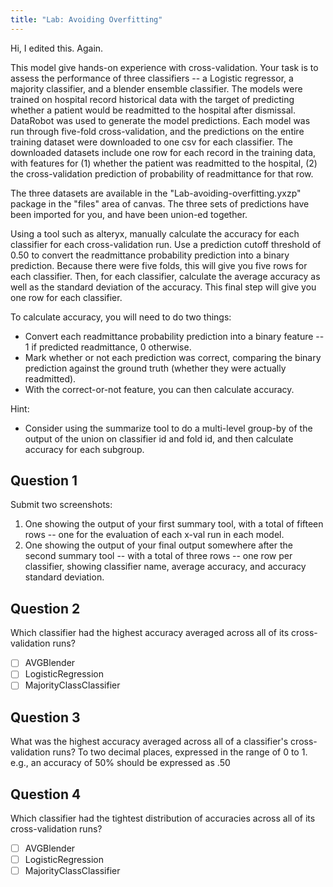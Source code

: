 ```yaml
---
title: "Lab: Avoiding Overfitting"
---
```

Hi, I edited this.  Again.

This model give hands-on experience with cross-validation. Your task is to assess the performance of three classifiers -- 
a Logistic regressor, a majority classifier, and a blender ensemble classifier. 
The models were trained on hospital record historical data with the target of predicting whether a patient would be 
readmitted to the hospital after dismissal. DataRobot was used to generate the model predictions. 
Each model was run through five-fold cross-validation, and the predictions on the entire training dataset were 
downloaded to one csv for each classifier. The downloaded datasets include one row for each record in the training data, 
with features for (1) whether the patient was readmitted to the hospital, (2) the cross-validation prediction of probability of readmittance for that row.


The three datasets are available in the "Lab-avoiding-overfitting.yxzp" package in the "files" area of canvas. 
The three sets of predictions have been imported for you, and have been union-ed together. 


Using a tool such as alteryx, manually calculate the accuracy for each classifier for each cross-validation run. 
Use a prediction cutoff threshold of 0.50 to convert the readmittance probability prediction into a binary prediction. 
Because there were five folds, this will give you five rows for each classifier. Then, for each classifier, calculate 
the average accuracy as well as the standard deviation of the accuracy. This final step will give you one row for each classifier.


To calculate accuracy, you will need to do two things:
* Convert each readmittance probability prediction into a binary feature -- 1 if predicted readmittance, 0 otherwise.
* Mark whether or not each prediction was correct, comparing the binary prediction against the ground truth (whether they were actually readmitted).
* With the correct-or-not feature, you can then calculate accuracy.
 
Hint:
* Consider using the summarize tool to do a multi-level group-by of the output of the union on classifier id and fold id, and then calculate accuracy for each subgroup.


## Question 1

Submit two screenshots:
1. One showing the output of your first summary tool, with a total of fifteen rows -- one for the evaluation of each x-val run in each model.
2. One showing the output of your final output somewhere after the second summary tool -- with a total of three rows -- one row per classifier, showing classifier name, average accuracy, and accuracy standard deviation.


## Question 2
Which classifier had the highest accuracy averaged across all of its cross-validation runs?

* [ ] AVGBlender
* [ ] LogisticRegression
* [ ] MajorityClassClassifier

## Question 3
What was the highest accuracy averaged across all of a classifier's cross-validation runs? To two decimal places, expressed in the range of 0 to 1. e.g., an accuracy of 50% should be expressed as .50


## Question 4
Which classifier had the tightest distribution of accuracies across all of its cross-validation runs?

* [ ] AVGBlender
* [ ] LogisticRegression
* [ ] MajorityClassClassifier